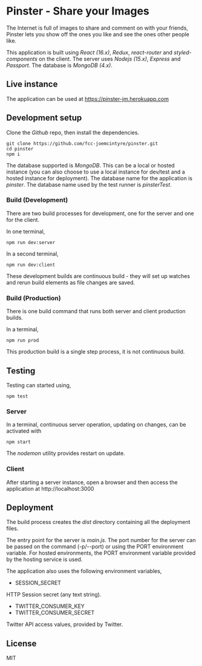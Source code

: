 # Pinster - Share your Images

The Internet is full of images to share and comment on with your friends,
Pinster lets you show off the ones you like and see the ones other people
like.

This application is built using *React (16.x)*, *Redux*, *react-router*
and *styled-components* on the client. The server uses *Nodejs (15.x)*,
*Express* and *Passport*. The database is *MongoDB (4.x)*.

## Live instance

The application can be used at https://pinster-jm.herokuapp.com

## Development setup

Clone the *Github* repo, then install the dependencies.

```
git clone https://github.com/fcc-joemcintyre/pinster.git
cd pinster
npm i
```

The database supported is *MongoDB*. This can be a local or hosted instance (you
can also choose to use a local instance for dev/test and a hosted instance for
deployment). The database name for the application is *pinster*. The database
name used by the test runner is *pinsterTest*.

### Build (Development)

There are two build processes for development, one for the server and one for
the client.

In one terminal,

```
npm run dev:server
```

In a second terminal,

```
npm run dev:client
```

These development builds are continuous build - they will set up watches
and rerun build elements as file changes are saved.

### Build (Production)

There is one build command that runs both server and client production builds.

In a terminal,

```
npm run prod
```

This production build is a single step process, it is not continuous build.

## Testing

Testing can started using,

```
npm test
```

### Server

In a terminal, continuous server operation, updating on changes,
can be activated with

```
npm start
```

The *nodemon* utility provides restart on update.

### Client

After starting a server instance, open a browser and then access the
application at http://localhost:3000

## Deployment

The build process creates the *dist* directory containing all the deployment
files.

The entry point for the server is *main.js*.
The port number for the server can be passed on the command (-p/--port) or using
the PORT environment variable. For hosted environments, the PORT environment
variable provided by the hosting service is used.

The application also uses the following environment variables,

- SESSION_SECRET

HTTP Session secret (any text string).

- TWITTER_CONSUMER_KEY
- TWITTER_CONSUMER_SECRET

Twitter API access values, provided by Twitter.

## License
MIT
